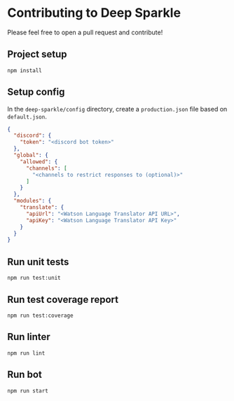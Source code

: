 # Contributing to Deep Sparkle

Please feel free to open a pull request and contribute!

## Project setup
```
npm install
```

## Setup config
In the `deep-sparkle/config` directory, create a `production.json` file based on `default.json`.

```json
{
  "discord": {
    "token": "<discord bot token>"
  },
  "global": {
    "allowed": {
      "channels": [
        "<channels to restrict responses to (optional)>"
      ]
    }
  },
  "modules": {
    "translate": {
      "apiUrl": "<Watson Language Translator API URL>",
      "apiKey": "<Watson Language Translator API Key>"
    }
  }
}
```

## Run unit tests

```
npm run test:unit
```

## Run test coverage report

```
npm run test:coverage
```

## Run linter
```
npm run lint
```

## Run bot
```
npm run start
```